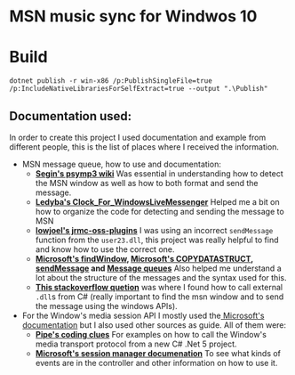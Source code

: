 # MSN music sync for Windwos 10

# Build

```CMD
dotnet publish -r win-x86 /p:PublishSingleFile=true /p:IncludeNativeLibrariesForSelfExtract=true --output ".\Publish"
```

## Documentation used:

In order to create this project I used documentation and example from different people, this is the list of places where I received the information.
* MSN message queue, how to use and documentation:
    * **[Segin's psymp3 wiki](https://github.com/segin/psymp3/wiki/MsnMsgrUiManager)** Was essential in understanding how to detect the MSN window as well as how to both format and send the message.
    * **[Ledyba's Clock_For_WindowsLiveMessenger](https://github.com/ledyba/Clock_For_WindowsLiveMessenger/blob/082c0979dfb4165a396ceb5a3c023947ecfe18a4/Clock/wlm.cpp)** Helped me a bit on how to organize the code for detecting and sending the message to MSN
    * **[lowjoel's jrmc-oss-plugins](https://github.com/lowjoel/jrmc-oss-plugins/blob/212813071571b3c2097bbe4302be843b5d467e27/NowPlaying/NativeMethods.cs)** I was using an incorrect `sendMessage` function from the `user23.dll`, this project was really helpful to find and know how to use the correct one.
    * **[Microsoft's findWindow](https://docs.microsoft.com/en-us/windows/win32/api/winuser/nf-winuser-findwindowexw), [Microsoft's COPYDATASTRUCT](https://docs.microsoft.com/en-us/windows/win32/api/winuser/ns-winuser-copydatastruct), [sendMessage](https://docs.microsoft.com/en-us/windows/win32/api/winuser/nf-winuser-sendmessage) and [Message queues](https://docs.microsoft.com/en-us/windows/win32/winmsg/about-messages-and-message-queues)** Also helped me understand a lot about the structure of the messages and the syntax used for this.
    * **[This stackoverflow quetion](https://stackoverflow.com/questions/6779731/c-sharp-using-sendmessage-problem-with-wm-copydata)** was where I found how to call external `.dll`s from C# (really important to find the msn window and to send the message using the windows APIs).
* For the Window's media session API I mostly used the[ Microsoft's documentation](https://docs.microsoft.com/en-us/windows/apps/desktop/modernize/desktop-to-uwp-enhance) but I also used other sources as guide. All of them were:
    * **[Pipe's coding clues](http://blog.pipe01.net/2021/01/gsmtc.html)** For examples on how to call the Window's media transport protocol from a new C# .Net 5 project.
    * **[Microsoft's session manager documenation](https://docs.microsoft.com/en-us/uwp/api/windows.media.control.globalsystemmediatransportcontrolssessionmanager?view=winrt-19041)** To see what kinds of events are in the controller and other information on how to use it.